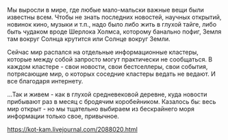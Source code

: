 Мы выросли в мире, где любые мало-мальски важные вещи были известны всем. Чтобы не знать последних новостей, научных открытий, новинок кино, музыки и т.п., надо было либо жить в глухой тайге, либо быть чудаком вроде Шерлока Холмса, которому банально пофиг, Земля там вокруг Солнца крутится или Солнце вокруг Земли.

Сейчас мир распался на отдельные информационные кластеры, которые между собой запросто могут практически не сообщаться. В каждом кластере - свои новости, свои бестселлеры, свои события, потрясающие мир, о которых соседние кластеры ведать не ведают. И все благодаря интернету.

...Так и живем - как в глухой средневековой деревне, куда новости прибывают раз в месяц с бродячим коробейником. Казалось бы: весь мир открыт - но мы тщательно выбираем из бескрайнего моря информации только свое, привычное.

https://kot-kam.livejournal.com/2088020.html